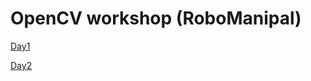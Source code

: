 # OpenCV workshop (RoboManipal)

[Day1](https://youtu.be/bR7gOsZiOFY)

[Day2](https://youtu.be/W9mlxrxKOLI)